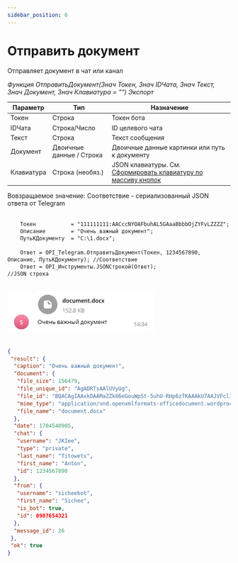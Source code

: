 ```yaml
---
sidebar_position: 6
---
```


# Отправить документ
Отправляет документ в чат или канал


*Функция ОтправитьДокумент(Знач Токен, Знач IDЧата, Знач Текст, Знач Документ, Знач Клавиатура = "") Экспорт*

  | Параметр | Тип | Назначение |
  |-|-|-|
  | Токен | Строка | Токен бота |
  | IDЧата | Строка/Число | ID целевого чата |
  | Текст | Строка | Текст сообщения |
  | Документ | Двоичные данные / Строка | Двоичные данные картинки или путь к документу |
  | Клавиатура | Строка (необяз.) | JSON клавиатуры. См. [Сформировать клавиатуру по массиву кнопок](./%D0%A1%D1%84%D0%BE%D1%80%D0%BC%D0%B8%D1%80%D0%BE%D0%B2%D0%B0%D1%82%D1%8C%20%D0%BA%D0%BB%D0%B0%D0%B2%D0%B8%D0%B0%D1%82%D1%83%D1%80%D1%83%20%D0%BF%D0%BE%20%D0%BC%D0%B0%D1%81%D1%81%D0%B8%D0%B2%D1%83%20%D0%BA%D0%BD%D0%BE%D0%BF%D0%BE%D0%BA) |
  
  Вовзращаемое значение: Соответствие - сериализованный JSON ответа от Telegram


```bsl title="Пример кода"
	
	Токен           = "111111111:AACccNYOAFbuhAL5GAaaBbbbOjZYFvLZZZZ";
	Описание        = "Очень важный документ";
	ПутьКДокументу  = "C:\1.docx";
	
	Ответ = OPI_Telegram.ОтправитьДокумент(Токен, 1234567890, Описание, ПутьКДокументу); //Соответствие
	Ответ = OPI_Инструменты.JSONСтрокой(Ответ);                                          //JSON строка                                            
	
```

![Результат](img/9.png)

```json title="Результат"

{
 "result": {
  "caption": "Очень важный документ",
  "document": {
   "file_size": 156479,
   "file_unique_id": "AgADRTsAAlUVyUg",
   "file_id": "BQACAgIAAxkDAAMaZZk66eGouWpSt-5uhU-RHp6zTKAAAkU7AAJVFclIHgAB8tPqM0BjNAQ",
   "mime_type": "application/vnd.openxmlformats-officedocument.wordprocessingml.document",
   "file_name": "document.docx"
  },
  "date": 1704540905,
  "chat": {
   "username": "JKIee",
   "type": "private",
   "last_name": "Titowets",
   "first_name": "Anton",
   "id": 1234567890
  },
  "from": {
   "username": "sicheebot",
   "first_name": "Sichee",
   "is_bot": true,
   "id": 0987654321
  },
  "message_id": 26
 },
 "ok": true
}

```
